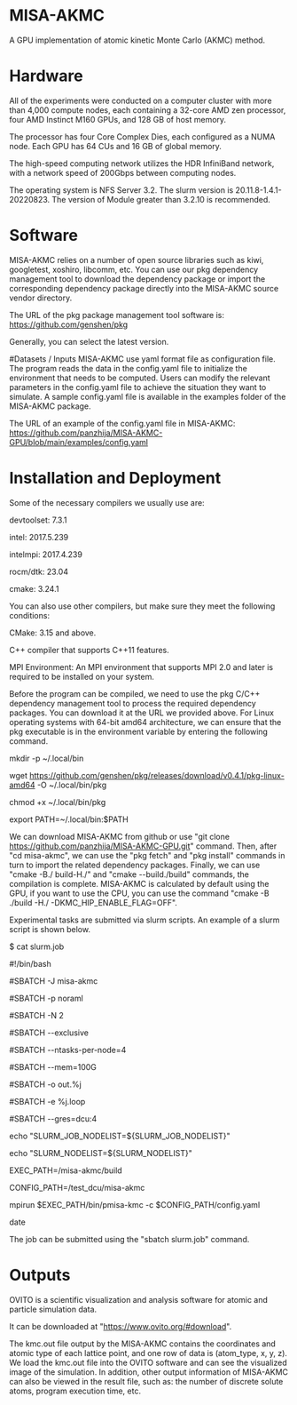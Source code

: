 # MISA-AKMC
A GPU implementation of atomic kinetic Monte Carlo (AKMC) method.
# Hardware
All of the experiments were conducted on a computer cluster with more than 4,000 compute nodes, each containing a 32-core AMD zen processor, four AMD Instinct M160 GPUs, and 128 GB of host memory. 

The processor has four Core Complex Dies, each configured as a NUMA node. Each GPU has 64 CUs and 16 GB of global memory. 

The high-speed computing network utilizes the HDR InfiniBand network, with a network speed of 200Gbps between computing nodes.

The operating system is NFS Server 3.2. The slurm version is 20.11.8-1.4.1-20220823. The version of Module greater than 3.2.10 is recommended.

# Software
MISA-AKMC relies on a number of open source libraries such as kiwi, googletest, xoshiro, libcomm, etc. 
You can use our pkg dependency management tool to download the dependency package or import the corresponding dependency package directly into the MISA-AKMC source vendor directory. 

The URL of the pkg package management tool software is: https://github.com/genshen/pkg

Generally, you can select the latest version.

#Datasets / Inputs
MISA-AKMC use yaml format file as configuration file. 
The program reads the data in the config.yaml file to initialize the environment that needs to be computed. 
Users can modify the relevant parameters in the config.yaml file to achieve the situation they want to simulate. 
A sample config.yaml file is available in the examples folder of the MISA-AKMC package.

The URL of an example of the config.yaml file in MISA-AKMC: https://github.com/panzhija/MISA-AKMC-GPU/blob/main/examples/config.yaml

# Installation and Deployment
Some of the necessary compilers we usually use are:

devtoolset: 7.3.1

intel: 2017.5.239

intelmpi: 2017.4.239

rocm/dtk: 23.04

cmake: 3.24.1

You can also use other compilers, but make sure they meet the following conditions:

CMake: 3.15 and above.

C++ compiler that supports C++11 features.

MPI Environment: An MPI environment that supports MPI 2.0 and later is required to be installed on your system.

Before the program can be compiled, we need to use the pkg C/C++ dependency management tool to process the required dependency packages. 
You can download it at the URL we provided above. For Linux operating systems with 64-bit amd64 architecture, we can ensure that the pkg executable is in the environment variable by entering the following command.

mkdir -p ~/.local/bin

wget https://github.com/genshen/pkg/releases/download/v0.4.1/pkg-linux-amd64 -O ~/.local/bin/pkg

chmod +x ~/.local/bin/pkg

export PATH=~/.local/bin:\$PATH

We can download MISA-AKMC from github or use "git clone https://github.com/panzhija/MISA-AKMC-GPU.git" command. 
Then, after "cd misa-akmc", we can use the "pkg fetch" and "pkg install" commands in turn to import the related dependency packages.
Finally, we can use "cmake -B./ build-H./" and "cmake --build./build" commands, the compilation is complete. 
MISA-AKMC is calculated by default using the GPU, if you want to use the CPU, you can use the command "cmake -B ./build -H./ -DKMC\_HIP\_ENABLE\_FLAG=OFF".

Experimental tasks are submitted via slurm scripts. An example of a slurm script is shown below.

\$ cat slurm.job

\#!/bin/bash

\#SBATCH -J misa-akmc

\#SBATCH -p noraml

\#SBATCH -N 2

\#SBATCH --exclusive

\#SBATCH --ntasks-per-node=4

\#SBATCH --mem=100G

\#SBATCH -o out.\%j

\#SBATCH -e \%j.loop

\#SBATCH --gres=dcu:4

echo "SLURM\_JOB\_NODELIST=\${SLURM\_JOB\_NODELIST}"

echo "SLURM\_NODELIST=\${SLURM\_NODELIST}"

EXEC\_PATH=/misa-akmc/build

CONFIG\_PATH=/test\_dcu/misa-akmc

mpirun \$EXEC\_PATH/bin/pmisa-kmc -c \$CONFIG\_PATH/config.yaml

date

The job can be submitted using the "sbatch slurm.job" command.

# Outputs
OVITO is a scientific visualization and analysis software for atomic and particle simulation data. 

It can be downloaded at "https://www.ovito.org/#download".

The kmc.out file output by the MISA-AKMC contains the coordinates and atomic type of each lattice point, and one row of data is (atom\_type, x, y, z). 
We load the kmc.out file into the OVITO software and can see the visualized image of the simulation. 
In addition, other output information of MISA-AKMC can also be viewed in the result file, such as: the number of discrete solute atoms, program execution time, etc.
